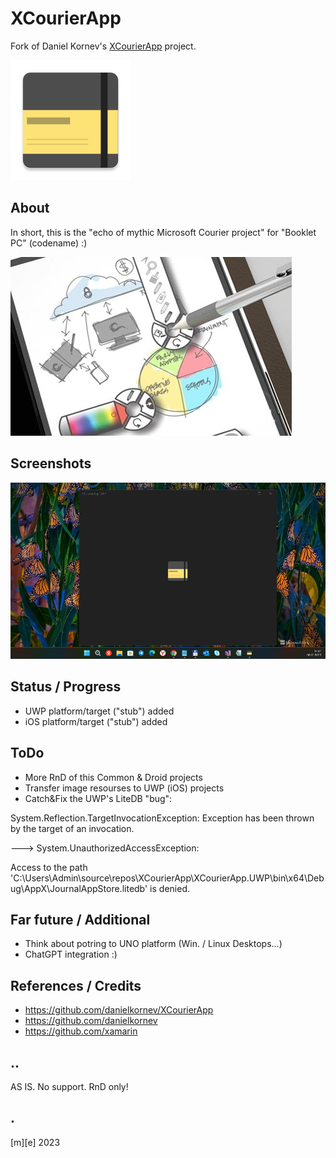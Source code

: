 # XCourierApp
Fork of Daniel Kornev's [XCourierApp](https://github.com/danielkornev/XCourierApp) project.

![Hello from XCourierApp](Images/app_logo.png)


## About 
In short, this is the "echo of mythic Microsoft Courier project" for "Booklet PC" (codename) :)

![Project Courier](Images/courier.png)


## Screenshots
![Screenshot1](Images/shot1.png)


## Status / Progress
- UWP platform/target ("stub") added
- iOS platform/target ("stub") added


## ToDo
- More RnD of this Common & Droid projects
- Transfer image resourses to UWP (iOS) projects
- Catch&Fix the UWP's LiteDB "bug":

System.Reflection.TargetInvocationException: Exception has been thrown by the target of an invocation. 

---> System.UnauthorizedAccessException: 

Access to the path 'C:\Users\Admin\source\repos\XCourierApp\XCourierApp.UWP\bin\x64\Debug\AppX\JournalAppStore.litedb' is denied.

## Far future / Additional
- Think about potring to UNO platform (Win. / Linux Desktops...)
- ChatGPT integration :)

## References / Credits
- https://github.com/danielkornev/XCourierApp	
- https://github.com/danielkornev
- https://github.com/xamarin


## ..
AS IS. No support. RnD only!

## .
[m][e] 2023